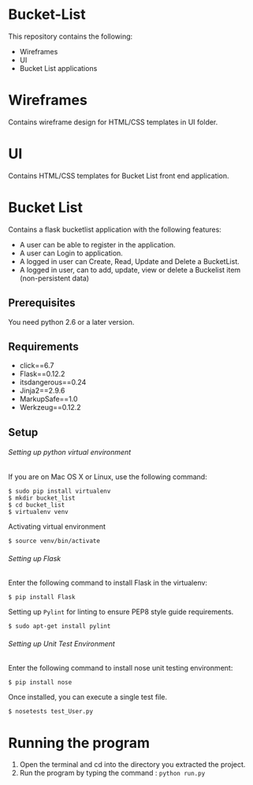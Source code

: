 # Bucket-List

This repository contains the following:

- Wireframes
- UI
- Bucket List applications

# Wireframes

Contains wireframe design for HTML/CSS templates in UI folder.

# UI

Contains HTML/CSS templates for Bucket List front end application.

# Bucket List

Contains a flask bucketlist application with the following features:

- A user can be able to register in the application.
- A user can Login to application.
- A logged in user can Create, Read, Update and Delete a BucketList.
- A logged in user, can to add, update, view or delete a Buckelist item (non-persistent data)

## Prerequisites
You need python 2.6 or a later version.

## Requirements

- click==6.7
- Flask==0.12.2
- itsdangerous==0.24
- Jinja2==2.9.6
- MarkupSafe==1.0
- Werkzeug==0.12.2

## Setup

###### Setting up python virtual environment

If you are on Mac OS X or Linux, use the following command:

```
$ sudo pip install virtualenv
$ mkdir bucket_list
$ cd bucket_list
$ virtualenv venv
```

Activating virtual environment

```
$ source venv/bin/activate
```

###### Setting up Flask

Enter the following command to install Flask in the virtualenv:

```
$ pip install Flask
```

Setting up `Pylint` for linting to ensure PEP8 style guide requirements.

```
$ sudo apt-get install pylint
```

###### Setting up Unit Test Environment

Enter the following command to install nose unit testing environment:

```
$ pip install nose
```

Once installed, you can execute a single test file.

```
$ nosetests test_User.py
```

# Running the program

1. Open the terminal and cd into the directory you extracted the project.
2. Run the program by typing the command : `python run.py`








